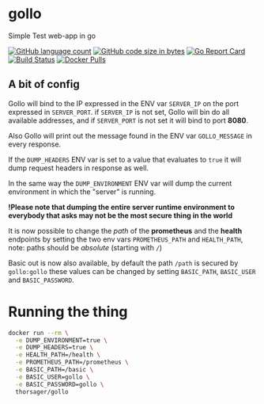 # gollo
Simple Test web-app in go

[![GitHub language count](https://img.shields.io/github/languages/count/thorsager/gollo)](https://github.com/thorsager/gollo)
[![GitHub code size in bytes](https://img.shields.io/github/languages/code-size/thorsager/gollo)](https://github.com/thorsager/gollo)
[![Go Report Card](https://goreportcard.com/badge/github.com/thorsager/gollo)](https://goreportcard.com/report/github.com/thorsager/gollo)
[![Build Status](https://travis-ci.com/thorsager/gollo.svg?branch=master)](https://travis-ci.com/thorsager/gollo)
[![Docker Pulls](https://img.shields.io/docker/pulls/thorsager/gollo)](https://hub.docker.com/r/thorsager/gollo)

## A bit of config
Gollo will bind to the IP expressed in the ENV var `SERVER_IP` on the port expressed in `SERVER_PORT`. if `SERVER_IP` is
not set, Gollo will bin do all available addresses, and if `SERVER_PORT` is not set it will bind to port **8080**.

Also Gollo will print out the message found in the ENV var `GOLLO_MESSAGE` in every response.

If the `DUMP_HEADERS` ENV var is set to a value that evaluates to `true` it will dump request headers in response as
well.

In the same way the `DUMP_ENVIRONMENT` ENV var will dump the current environment in which the "server" is running.

**!Please note that dumping the entire server runtime environment to everybody that asks may not be the most secure
thing in the world**

It is now possible to change the _path_ of the **prometheus** and the **health** endpoints by setting the two env vars
`PROMETHEUS_PATH` and `HEALTH_PATH`, note: paths should be _absolute_ (starting with `/`)

Basic out is now also available, by default the path `/path` is secured by `gollo:gollo` these values can be changed by
setting `BASIC_PATH`, `BASIC_USER` and `BASIC_PASSWORD`.

# Running the thing

```bash
docker run --rm \
  -e DUMP_ENVIRONMENT=true \
  -e DUMP_HEADERS=true \
  -e HEALTH_PATH=/health \
  -e PROMETHEUS_PATH=/prometheus \
  -e BASIC_PATH=/basic \
  -e BASIC_USER=gollo \
  -e BASIC_PASSWORD=gollo \
  thorsager/gollo
```
